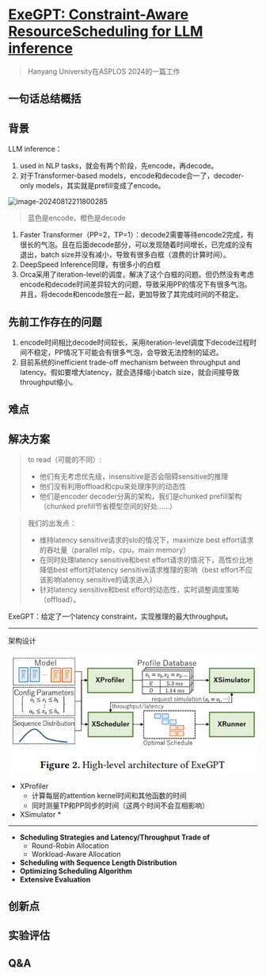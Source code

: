 # [ExeGPT: Constraint-Aware ResourceScheduling for LLM inference](https://arxiv.org/abs/2404.07947)

> Hanyang University在ASPLOS 2024的一篇工作

## 一句话总结概括



## 背景

LLM inference：

1. used in NLP tasks，就会有两个阶段，先encode，再decode。
2. 对于Transformer-based models，encode和decode合一了，decoder-only models，其实就是prefill变成了encode。



![image-20240812211800285](C:\Users\user\Nutstore\1\Nutstore\gitbook\images\ExeGPT\1.png)

> 蓝色是encode，橙色是decode

1. Faster Transformer（PP=2，TP=1）：decode2需要等待encode2完成，有很长的气泡。且在后面decode部分，可以发现随着时间增长，已完成的没有退出，batch size并没有减小，导致有很多白框（浪费的计算时间）。
2. DeepSpeed Inference同理，有很多小的白框
3. Orca采用了iteration-level的调度，解决了这个白框的问题。但仍然没有考虑encode和decode时间差异较大的问题，导致采用PP的情况下有很多气泡。并且，将decode和encode放在一起，更加导致了其完成时间的不稳定。

## 先前工作存在的问题

1. encode时间相比decode时间较长，采用iteration-level调度下decode过程时间不稳定，PP情况下可能会有很多气泡，会导致无法控制的延迟。
2. 目前系统的inefficient trade-off mechanism between throughput and latency。假如要增大latency，就会选择缩小batch size，就会间接导致throughput缩小。

## 难点

## 解决方案

> to read（可能的不同）:
>
> * 他们有无考虑优先级，insensitive是否会阻碍sensitive的推理
> * 他们没有利用offload和cpu来处理序列的动态性
> * 他们是encoder decoder分离的架构，我们是chunked prefill架构（chunked prefill节省模型空间的好处……）

> 我们的出发点：
>
> * 维持latency sensitive请求的slo的情况下，maximize best effort请求的吞吐量（parallel mlp，cpu，main memory）
> * 在同时处理latency sensitive和best effort请求的情况下，高性价比地降低best effort对latency sensitive请求推理的影响（best effort不应该影响latency sensitive的请求进入）
> * 针对latency sensitive和best effort的动态性，实时调整调度策略（offload）。

ExeGPT：给定了一个latency constraint，实现推理的最大throughput。

---

架构设计

![image-20240812220429433](\images\ExeGPT\2.png)

* XProfiler
  * 计算每层的attention kernel时间和其他函数的时间
  * 同时测量TP和PP同步的时间（这两个时间不会互相影响）
* XSimulator
  * 

---

* **Scheduling Strategies and Latency/Throughput Trade of**
  * Round-Robin Allocation
  * Workload-Aware Allocation
* **Scheduling with Sequence Length Distribution**
* **Optimizing Scheduling Algorithm**
* **Extensive Evaluation**

## 创新点



## 实验评估



## Q&A

